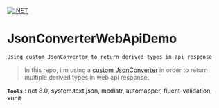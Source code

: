 [![.NET](https://github.com/aimenux/JsonConverterWebApiDemo/actions/workflows/ci.yml/badge.svg?branch=main)](https://github.com/aimenux/JsonConverterWebApiDemo/actions/workflows/ci.yml)

# JsonConverterWebApiDemo
```
Using custom JsonConverter to return derived types in api response
```

> In this repo, i m using a [custom JsonConverter](https://learn.microsoft.com/en-us/dotnet/standard/serialization/system-text-json/converters-how-to) in order to return multiple derived types in web api response.

**`Tools`** : net 8.0, system.text.json, mediatr, automapper, fluent-validation, xunit
